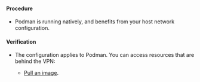 #### Procedure

- Podman is running natively, and benefits from your host network configuration.

#### Verification

- The configuration applies to Podman. You can access resources that are behind the VPN:

  - [Pull an image](/docs/working-with-containers/images/pulling-an-image).
